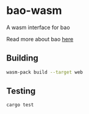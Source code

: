 # bao-wasm

A wasm interface for bao

Read more about bao [here](https://github.com/oconnor663/bao)

## Building

```sh
wasm-pack build --target web
```

## Testing
```sh
cargo test
```
